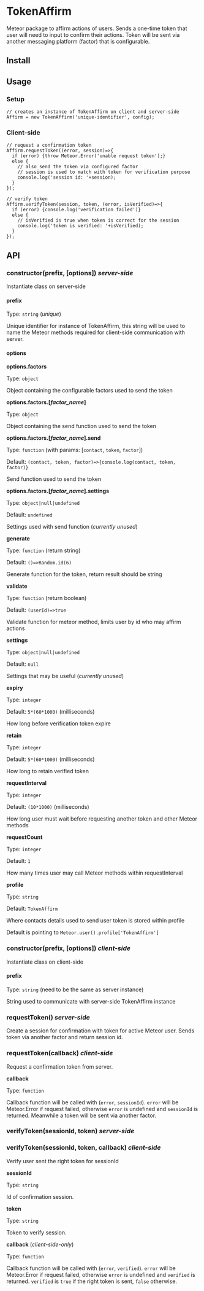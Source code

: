 # TokenAffirm

Meteor package to affirm actions of users. Sends a one-time token that user will need to input to confirm their actions. Token will be sent via another messaging platform (factor) that is configurable.

## Install

## Usage

### Setup
```
// creates an instance of TokenAffirm on client and server-side
Affirm = new TokenAffirm('unique-identifier', config);
```
### Client-side
```
// request a confirmation token
Affirm.requestToken((error, session)=>{
  if (error) {throw Meteor.Error('unable request token');}
  else {
    // also send the token via configured factor
    // session is used to match with token for verification purpose
    console.log('session id: '+session);
  }
});

// verify token
Affirm.verifyToken(session, token, (error, isVerified)=>{
  if (error) {console.log('verification failed')}
  else {
    // isVerified is true when token is correct for the session
    console.log('token is verified: '+isVerified);
  }
});  

```

## API
### constructor(prefix, [options]) *server-side*

Instantiate class on server-side

#### prefix

Type: ```string``` (*unique*)

Unique identifier for instance of TokenAffirm, this string will be used to name the Meteor methods required for client-side communication with server.

#### options

**options.factors**

Type: ```object```

Object containing the configurable factors used to send the token

**options.factors.[*factor_name*]**

Type: ```object```

Object containing the send function used to send the token

**options.factors.[*factor_name*].send**

Type: ```function``` (with params: [```contact```, ```token```, ```factor```])

Default: ```(contact, token, factor)=>{console.log(contact, token, factor)}```

Send function used to send the token

**options.factors.[*factor_name*].settings**

Type: ```object|null|undefined```

Default: ```undefined```

Settings used with send function (*currently unused*)

**generate**

Type: ```function``` (return string)

Default: ```()=>Random.id(6)```

Generate function for the token, return result should be string

**validate**

Type: ```function``` (return boolean)

Default: ```(userId)=>true```

Validate function for meteor method, limits user by id who may affirm actions

**settings**

Type: ```object|null|undefined```

Default: ```null```

Settings that may be useful (*currently unused*)

**expiry**

Type: ```integer```

Default: ```5*(60*1000)``` (milliseconds)

How long before verification token expire

**retain**

Type: ```integer```

Default: ```5*(60*1000)``` (milliseconds)

How long to retain verified token

**requestInterval**

Type: ```integer```

Default: ```(10*1000)``` (milliseconds)

How long user must wait before requesting another token and other Meteor methods

**requestCount**

Type: ```integer```

Default: ```1```

How many times user may call Meteor methods within requestInterval

**profile**

Type: ```string```

Default: ```TokenAffirm```

Where contacts details used to send user token is stored within profile

Default is pointing to ```Meteor.user().profile['TokenAffirm']```

### constructor(prefix, [options]) *client-side*

Instantiate class on client-side

#### prefix

Type: ```string``` (need to be the same as server instance)

String used to communicate with server-side TokenAffirm instance

### requestToken() *server-side*

Create a session for confirmation with token for active Meteor user. Sends token via another factor and return session id.

### requestToken(callback) *client-side*

Request a confirmation token from server.

**callback**

Type: ```function```

Callback function will be called with (```error```, ```sessionId```). ```error``` will be Meteor.Error if request failed, otherwise ```error``` is undefined and ```sessionId``` is returned. Meanwhile a token will be sent via another factor.

### verifyToken(sessionId, token) *server-side*
### verifyToken(sessionId, token, callback) *client-side*

Verify user sent the right token for sessionId

**sessionId**

Type: ```string```

Id of confirmation session.

**token**

Type: ```string```

Token to verify session.

**callback** (*client-side-only*)

Type: ```function```

Callback function will be called with (```error```, ```verified```). ```error``` will be Meteor.Error if request failed, otherwise ```error``` is undefined and ```verified``` is returned. ```verified``` is ```true``` if the right token is sent, ```false``` otherwise.

